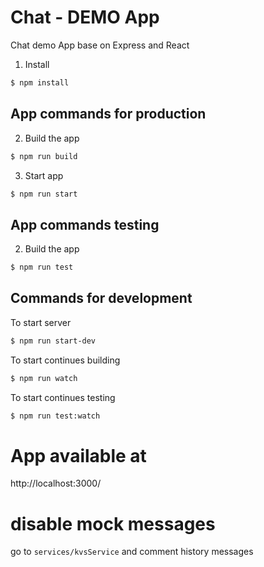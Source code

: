 # Chat  - DEMO App
Chat demo App base on Express and React


1. Install 
```bash
$ npm install
```

## App commands for production
2. Build the app
```bash
$ npm run build
```

3. Start app
```bash
$ npm run start
```

## App commands testing
2. Build the app
```bash
$ npm run test
```

## Commands for development 

To start server
```bash
$ npm run start-dev
```

To start continues building
```bash
$ npm run watch
```

To start continues testing
```bash
$ npm run test:watch
```

# App available at 
http://localhost:3000/

# disable mock messages
go to `services/kvsService` and comment history messages

